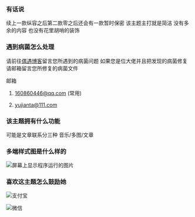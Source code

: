 ### 有话说

续上一款纵容之后第二款零之后还会有一款暂时保密 该主题主打就是简洁 没有多余的内容 也没有花里胡哨的装饰

### 遇到病菌怎么处理

请前往<a href="https://ouyu.me/" >偶遇博客</a>留言您所遇到的病菌问题 如果您是位大佬并且把发现的病菌修复 请邮箱留言您所修复的病菌文件

邮箱

1. 160860446@qq.com (常用)

2. yujianta@111.com


### 该主题拥有什么功能

可能是文章联系分三种 音乐/多图/文章

### 多端样式图是什么样的

![屏幕上显示程序运行的图片](https://github.com/user-attachments/assets/4489d94e-6f5a-4fa2-843a-a3ee56fea5f9)

### 喜欢这主题怎么鼓励她

![支付宝](https://github.com/user-attachments/assets/f2d4ba84-7527-4bc2-a24a-98e6d6d092c0)

![微信](https://github.com/user-attachments/assets/ef99ab52-76f6-46d0-a663-7eb88ef961dc)
